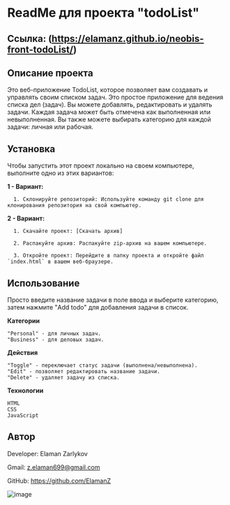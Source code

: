 # ReadMe для проекта "todoList"

## Ссылка: (https://elamanz.github.io/neobis-front-todoList/)

## Описание проекта

Это веб-приложение TodoList, которое позволяет вам создавать и управлять своим списком задач.
Это простое приложение для ведения списка дел (задач). Вы можете добавлять, редактировать и удалять задачи.
Каждая задача может быть отмечена как выполненная или невыполненная.
Вы также можете выбирать категорию для каждой задачи: личная или рабочая.

## Установка

Чтобы запустить этот проект локально на своем компьютере, выполните одно из этих вариантов:

**1 - Вариант:**

      1. Склонируйте репозиторий: Используйте команду git clone для клонирования репозитория на свой компьютер.

**2 - Вариант:**

      1. Скачайте проект: [Скачать архив]
      
      2. Распакуйте архив: Распакуйте zip-архив на вашем компьютере.
      
      3. Откройте проект: Перейдите в папку проекта и откройте файл `index.html` в вашем веб-браузере.
      

## Использование


Просто введите название задачи в поле ввода и выберите категорию, затем нажмите "Add todo" для добавления задачи в список.

**Категории**

    "Personal" - для личных задач.
    "Business" - для деловых задач.
**Действия**

    "Toggle" - переключает статус задачи (выполнена/невыполнена).
    "Edit" - позволяет редактировать название задачи.
    "Delete" - удаляет задачу из списка.

**Технологии**

    HTML
    CSS
    JavaScript

## Автор

   Developer: Elaman Zarlykov
   
   Gmail: z.elaman699@gmail.com
   
   GitHub: https://github.com/ElamanZ

![image](https://github.com/ElamanZ/neobis-front-todoList/assets/110537470/93ec1ad8-6faa-4983-95ba-b6505567684b)

